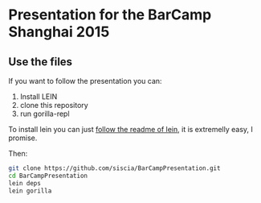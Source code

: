 # Presentation for the BarCamp Shanghai 2015

## Use the files

If you want to follow the presentation you can:

1. Install LEIN
2. clone this repository
3. run gorilla-repl

To install lein you can just [follow the readme of lein](https://github.com/technomancy/leiningen#installation), it is extremelly easy, I promise.

Then:

``` bash
git clone https://github.com/siscia/BarCampPresentation.git
cd BarCampPresentation
lein deps
lein gorilla
```

